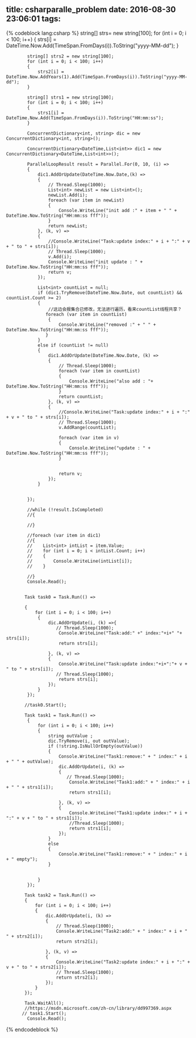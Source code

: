 title: csharparalle_problem
date: 2016-08-30 23:06:01
tags:
---

{% codeblock lang:csharp %}
 string[] strs= new string[100];
            for (int i = 0; i < 100; i++)
			{
                strs[i] = DateTime.Now.Add(TimeSpan.FromDays(i)).ToString("yyyy-MM-dd");
			}

            string[] strs2 = new string[100];
            for (int i = 0; i < 100; i++)
            {
                strs2[i] = DateTime.Now.AddYears(1).Add(TimeSpan.FromDays(i)).ToString("yyyy-MM-dd");
            }

            string[] strs1 = new string[100];
            for (int i = 0; i < 100; i++)
            {
                strs1[i] = DateTime.Now.Add(TimeSpan.FromDays(i)).ToString("HH:mm:ss");
            }

            ConcurrentDictionary<int, string> dic = new ConcurrentDictionary<int, string>();

            ConcurrentDictionary<DateTime,List<int>> dic1 = new ConcurrentDictionary<DateTime,List<int>>();

            ParallelLoopResult result = Parallel.For(0, 10, (i) =>
            {
                dic1.AddOrUpdate(DateTime.Now.Date,(k) =>
                {
                    // Thread.Sleep(1000);
                    List<int> newList = new List<int>();
                    newList.Add(i);
                    foreach (var item in newList)
                    {
                        Console.WriteLine("init add :" + item + " " + DateTime.Now.ToString("HH:mm:ss fff"));
                    }
                    return newList;
                }, (k, v) =>
                {
                    //Console.WriteLine("Task:update index:" + i + ":" + v + " to " + strs[i]);
                    // Thread.Sleep(1000);
                    v.Add(i);
                    Console.WriteLine("init update : " + DateTime.Now.ToString("HH:mm:ss fff"));
                    return v;
                });

                List<int> countList = null;
                if (dic1.TryRemove(DateTime.Now.Date, out countList) && countList.Count >= 2)
                {
                	//这边会报集合已修改，无法进行遍历，看来countList线程共享？
                   foreach (var item in countList)
                    {
                        Console.WriteLine("removed :" + " " + DateTime.Now.ToString("HH:mm:ss fff"));
                   }
                }
                else if (countList != null)
                {
                    dic1.AddOrUpdate(DateTime.Now.Date, (k) =>
                    {
                        // Thread.Sleep(1000);
                        foreach (var item in countList)
                        {
                            Console.WriteLine("also add : "+ DateTime.Now.ToString("HH:mm:ss fff"));
                        }
                        return countList;
                    }, (k, v) =>
                    {
                        //Console.WriteLine("Task:update index:" + i + ":" + v + " to " + strs[i]);
                        // Thread.Sleep(1000);
                        v.AddRange(countList);

                        foreach (var item in v)
                        {
                            Console.WriteLine("update : " + DateTime.Now.ToString("HH:mm:ss fff"));
                        }


                        return v;
                    });
                }


            });

            //while (!result.IsCompleted)
            //{

            //}

            //foreach (var item in dic1)
            //{
            //    List<int> intList = item.Value;
            //    for (int i = 0; i < intList.Count; i++)
            //    {
            //        Console.WriteLine(intList[i]);
            //    }
                
            //}
            Console.Read();


           Task task0 = Task.Run(() =>
            
           {
               for (int i = 0; i < 100; i++)
                {
                    dic.AddOrUpdate(i, (k) =>{
                       // Thread.Sleep(1000);
                        Console.WriteLine("Task:add:" +" index:"+i+" "+ strs[i]);
                        return strs[i];
                    
                    }, (k, v) =>
                    {
                        Console.WriteLine("Task:update index:"+i+":"+ v + " to " + strs[i]);
                       // Thread.Sleep(1000);
                        return strs[i];
                    });
                }
            });

           //task0.Start();

           Task task1 = Task.Run(() =>
            {
                for (int i = 0; i < 100; i++)
                {
                    string outValue ;
                    dic.TryRemove(i, out outValue);
                    if (!string.IsNullOrEmpty(outValue))
                    {
                        Console.WriteLine("Task1:remove:" + " index:" + i + " " + outValue);
                        dic.AddOrUpdate(i, (k) =>
                        {
                           // Thread.Sleep(1000);
                            Console.WriteLine("Task1:add:" + " index:" + i + " " + strs1[i]);
                            return strs1[i];

                        }, (k, v) =>
                        {
                            Console.WriteLine("Task1:update index:" + i + ":" + v + " to " + strs1[i]);
                            //Thread.Sleep(1000);
                            return strs1[i];
                        });
                    }
                    else
                    {
                        Console.WriteLine("Task1:remove:" + " index:" + i + " empty");
                    }

                   
                }
            });

           Task task2 = Task.Run(() =>
           {
               for (int i = 0; i < 100; i++)
               {
                   dic.AddOrUpdate(i, (k) =>
                   {
                       // Thread.Sleep(1000);
                       Console.WriteLine("Task2:add:" + " index:" + i + " " + strs2[i]);
                       return strs2[i];

                   }, (k, v) =>
                   {
                       Console.WriteLine("Task2:update index:" + i + ":" + v + " to " + strs2[i]);
                       // Thread.Sleep(1000);
                       return strs2[i];
                   });
               }
           });

           Task.WaitAll();
           //https://msdn.microsoft.com/zh-cn/library/dd997369.aspx
          // task1.Start();
            Console.Read();
{% endcodeblock %}